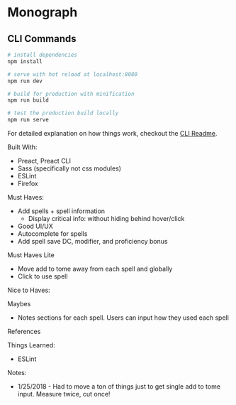# Monograph

## CLI Commands

``` bash
# install dependencies
npm install

# serve with hot reload at localhost:8080
npm run dev

# build for production with minification
npm run build

# test the production build locally
npm run serve
```

For detailed explanation on how things work, checkout the [CLI Readme](https://github.com/developit/preact-cli/blob/master/README.md).

Built With:
- Preact, Preact CLI
- Sass (specifically not css modules)
- ESLint
- Firefox

Must Haves:
- Add spells + spell information
  - Display critical info: without hiding behind hover/click
- Good UI/UX
- Autocomplete for spells
- Add spell save DC, modifier, and proficiency bonus

Must Haves Lite
- Move add to tome away from each spell and globally
- Click to use spell


Nice to Haves:

Maybes
- Notes sections for each spell. Users can input how they used each spell

References

Things Learned:
- ESLint

Notes:
- 1/25/2018 - Had to move a ton of things just to get single add to tome input. Measure twice, cut once!